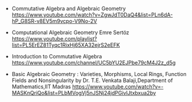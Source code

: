 * Commutative Algebra and Algebraic Geometry https://www.youtube.com/watch?v=ZgwJdT0DaQ4&list=PLn6dA-hP_G8SR-v8EV5m9vcpo-V9No-2V
* Computational Algebraic Geometry Emre Sertöz
 https://www.youtube.com/playlist?list=PL5ErEZ81Tyqc1RixHj65XA32ejrS2eEFK

* Introduction to Commutative Algebra https://www.youtube.com/channel/UC5bYU2EJPbe79cM4J2z_d5g
* Basic Algebraic Geometry : Varieties, Morphisms, Local Rings, Function Fields and Nonsingularity by Dr. T.E. Venkata Balaji,Department of Mathematics,IIT Madras https://www.youtube.com/watch?v=-MASKnQriQo&list=PLbMVogVj5nJSNj24jdPGivlJtxbxua2by
 
 
